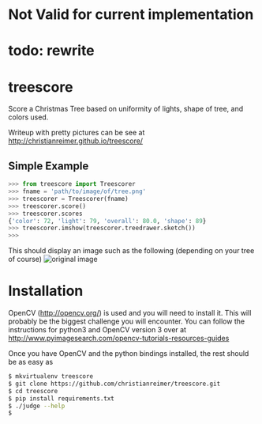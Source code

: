# Not Valid for current implementation
# todo: rewrite

# treescore
Score a Christmas Tree based on uniformity of lights, shape of tree, and colors used.

Writeup with pretty pictures can be see at
http://christianreimer.github.io/treescore/

## Simple Example

```python
>>> from treescore import Treescorer
>>> fname = 'path/to/image/of/tree.png'
>>> treescorer = Treescorer(fname)
>>> treescorer.score()
>>> treescorer.scores
{'color': 72, 'light': 79, 'overall': 80.0, 'shape': 89}
>>> treescorer.imshow(treescorer.treedrawer.sketch())
>>>
```

This should display an image such as the following (depending on your tree of
course)
![original image](../readme/composite.png)


# Installation

OpenCV (http://opencv.org/) is used and you will need to install it. This will
probably be the biggest challenge you will encounter. You can follow the
instructions for python3 and OpenCV version 3 over at
http://www.pyimagesearch.com/opencv-tutorials-resources-guides

Once you have OpenCV and the python bindings installed, the rest should be as
easy as

```bash
$ mkvirtualenv treescore
$ git clone https://github.com/christianreimer/treescore.git
$ cd treescore
$ pip install requirements.txt
$ ./judge --help
$
```


